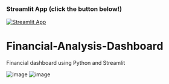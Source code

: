 ### Streamlit App (click the button below!)

[![Streamlit App](https://static.streamlit.io/badges/streamlit_badge_black_white.svg)](https://garrosgong-code-financial-analysis-dashboard-app-pck8kl.streamlitapp.com/)

# Financial-Analysis-Dashboard

Financial dashboard using Python and Streamlit

![image](https://user-images.githubusercontent.com/66699813/193430807-047440e1-9cd5-4aaf-acef-73aefb374bd7.png) ![image](https://user-images.githubusercontent.com/66699813/193430808-49c83e5c-ffed-4217-be73-e69766359b7e.png)

